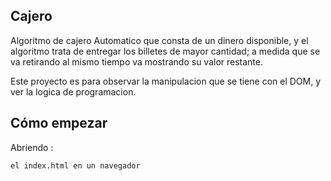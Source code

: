 ## Cajero
Algoritmo de cajero Automatico que consta de un dinero disponible, y el algoritmo trata de entregar los billetes de mayor cantidad; a medida que se va retirando al mismo tiempo va mostrando su valor restante.

Este proyecto es para observar la manipulacion que se tiene con el DOM, y ver la logica de programacion.

## Cómo empezar
Abriendo :
```bash
el index.html en un navegador 
```
